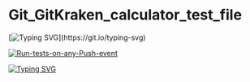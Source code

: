 # Git_GitKraken_calculator_test_file

[![Typing SVG](https://readme-typing-svg.herokuapp.com?color=%2336BCF7&lines=Status+of+Last+Deployment:)](https://git.io/typing-svg)



[![Run-tests-on-any-Push-event](https://github.com/21092004Goda/dfgdfg/actions/workflows/main.yml/badge.svg)](https://github.com/21092004Goda/dfgdfg/actions/workflows/main.yml)




[![Typing SVG](https://readme-typing-svg.herokuapp.com?color=%2332BCF7&lines=001010010100011101110010001000110001000010000101101101101010111001010101100110101010101001011010110101000011101101111110001000010000010111010100)](https://git.io/typing-svg)
